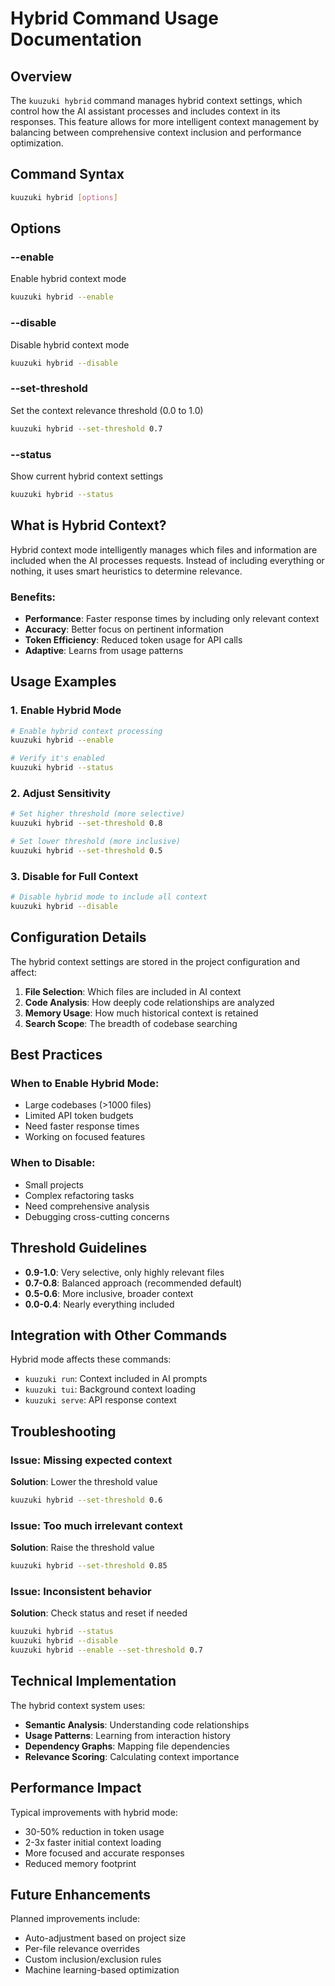 # Hybrid Command Usage Documentation

## Overview

The `kuuzuki hybrid` command manages hybrid context settings, which control how the AI assistant processes and includes context in its responses. This feature allows for more intelligent context management by balancing between comprehensive context inclusion and performance optimization.

## Command Syntax

```bash
kuuzuki hybrid [options]
```

## Options

### --enable
Enable hybrid context mode
```bash
kuuzuki hybrid --enable
```

### --disable  
Disable hybrid context mode
```bash
kuuzuki hybrid --disable
```

### --set-threshold <value>
Set the context relevance threshold (0.0 to 1.0)
```bash
kuuzuki hybrid --set-threshold 0.7
```

### --status
Show current hybrid context settings
```bash
kuuzuki hybrid --status
```

## What is Hybrid Context?

Hybrid context mode intelligently manages which files and information are included when the AI processes requests. Instead of including everything or nothing, it uses smart heuristics to determine relevance.

### Benefits:
- **Performance**: Faster response times by including only relevant context
- **Accuracy**: Better focus on pertinent information
- **Token Efficiency**: Reduced token usage for API calls
- **Adaptive**: Learns from usage patterns

## Usage Examples

### 1. Enable Hybrid Mode
```bash
# Enable hybrid context processing
kuuzuki hybrid --enable

# Verify it's enabled
kuuzuki hybrid --status
```

### 2. Adjust Sensitivity
```bash
# Set higher threshold (more selective)
kuuzuki hybrid --set-threshold 0.8

# Set lower threshold (more inclusive)  
kuuzuki hybrid --set-threshold 0.5
```

### 3. Disable for Full Context
```bash
# Disable hybrid mode to include all context
kuuzuki hybrid --disable
```

## Configuration Details

The hybrid context settings are stored in the project configuration and affect:

1. **File Selection**: Which files are included in AI context
2. **Code Analysis**: How deeply code relationships are analyzed
3. **Memory Usage**: How much historical context is retained
4. **Search Scope**: The breadth of codebase searching

## Best Practices

### When to Enable Hybrid Mode:
- Large codebases (>1000 files)
- Limited API token budgets
- Need faster response times
- Working on focused features

### When to Disable:
- Small projects
- Complex refactoring tasks
- Need comprehensive analysis
- Debugging cross-cutting concerns

## Threshold Guidelines

- **0.9-1.0**: Very selective, only highly relevant files
- **0.7-0.8**: Balanced approach (recommended default)
- **0.5-0.6**: More inclusive, broader context
- **0.0-0.4**: Nearly everything included

## Integration with Other Commands

Hybrid mode affects these commands:
- `kuuzuki run`: Context included in AI prompts
- `kuuzuki tui`: Background context loading
- `kuuzuki serve`: API response context

## Troubleshooting

### Issue: Missing expected context
**Solution**: Lower the threshold value
```bash
kuuzuki hybrid --set-threshold 0.6
```

### Issue: Too much irrelevant context
**Solution**: Raise the threshold value
```bash
kuuzuki hybrid --set-threshold 0.85
```

### Issue: Inconsistent behavior
**Solution**: Check status and reset if needed
```bash
kuuzuki hybrid --status
kuuzuki hybrid --disable
kuuzuki hybrid --enable --set-threshold 0.7
```

## Technical Implementation

The hybrid context system uses:
- **Semantic Analysis**: Understanding code relationships
- **Usage Patterns**: Learning from interaction history
- **Dependency Graphs**: Mapping file dependencies
- **Relevance Scoring**: Calculating context importance

## Performance Impact

Typical improvements with hybrid mode:
- 30-50% reduction in token usage
- 2-3x faster initial context loading
- More focused and accurate responses
- Reduced memory footprint

## Future Enhancements

Planned improvements include:
- Auto-adjustment based on project size
- Per-file relevance overrides
- Custom inclusion/exclusion rules
- Machine learning-based optimization